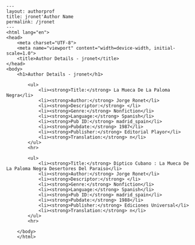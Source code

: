 
    ---
    layout: authorprof
    title: jronet'Author Name 
    permalink: /jronet
    ---
    <html lang="en">
    <head>
        <meta charset="UTF-8">
        <meta name="viewport" content="width=device-width, initial-scale=1.0">
        <title>Author Details - jronet</title>
    </head>
    <body>
        <h1>Author Details - jronet</h1>
        
            <ul>
                <li><strong>Title:</strong> La Mueca De La Paloma Negra</li>
                <li><strong>Author:</strong> Jorge Ronet</li>
                <li><strong>Descriptor:</strong> </li>
                <li><strong>Genre:</strong> Nonfiction</li>
                <li><strong>Language:</strong> Spanish</li>
                <li><strong>Pub ID:</strong> madrid_spain</li>
                <li><strong>Pubdate:</strong> 1987</li>
                <li><strong>Publisher:</strong> Editorial Playor</li>
                <li><strong>Translation:</strong> n</li>
            </ul>
            <hr>
            
            <ul>
                <li><strong>Title:</strong> Diptico Cubano : La Mueca De La Paloma Negra Desertores Del Paraiso</li>
                <li><strong>Author:</strong> Jorge Ronet</li>
                <li><strong>Descriptor:</strong> </li>
                <li><strong>Genre:</strong> Nonfiction</li>
                <li><strong>Language:</strong> Spanish</li>
                <li><strong>Pub ID:</strong> madrid_spain</li>
                <li><strong>Pubdate:</strong> 1988</li>
                <li><strong>Publisher:</strong> Ediciones Universal</li>
                <li><strong>Translation:</strong> n</li>
            </ul>
            <hr>
            
        </body>
        </html>
        